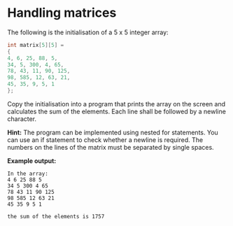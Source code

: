 # Handling matrices

The following is the initialisation of a 5 x 5 integer array:

```c
int matrix[5][5] =
{
4, 6, 25, 88, 5,
34, 5, 300, 4, 65,
78, 43, 11, 90, 125,
98, 585, 12, 63, 21,
45, 35, 9, 5, 1
};
```

Copy the initialisation into a program that prints the array on the screen and calculates the sum of the elements. Each line shall be followed by a newline character.

**Hint:**
The program can be implemented using nested for statements. You can use an if statement to check whether a newline is required. The numbers on the lines of the matrix must be separated by single spaces.

**Example output:**

```
In the array:
4 6 25 88 5 
34 5 300 4 65 
78 43 11 90 125 
98 585 12 63 21 
45 35 9 5 1 

the sum of the elements is 1757
```